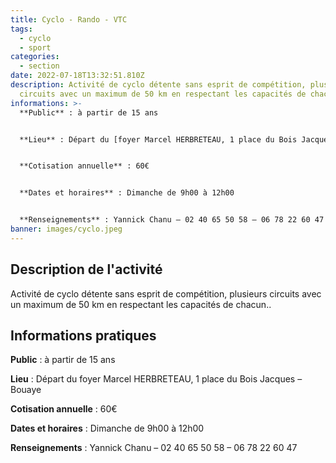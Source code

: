 ```yaml
---
title: Cyclo - Rando - VTC
tags:
  - cyclo
  - sport
categories:
  - section
date: 2022-07-18T13:32:51.810Z
description: Activité de cyclo détente sans esprit de compétition, plusieurs
  circuits avec un maximum de 50 km en respectant les capacités de chacun.
informations: >-
  **Public** : à partir de 15 ans


  **Lieu** : Départ du [foyer Marcel HERBRETEAU, 1 place du Bois Jacques – Bouaye](https://goo.gl/maps/V8JdRcCv72L2)


  **Cotisation annuelle** : 60€


  **Dates et horaires** : Dimanche de 9h00 à 12h00


  **Renseignements** : Yannick Chanu – 02 40 65 50 58 – 06 78 22 60 47
banner: images/cyclo.jpeg
---
```


## Description de l'activité

Activité de cyclo détente sans esprit de compétition, plusieurs circuits avec un maximum de 50 km en respectant les capacités de chacun..

## Informations pratiques

**Public** : à partir de 15 ans

**Lieu** : Départ du foyer Marcel HERBRETEAU, 1 place du Bois Jacques – Bouaye

**Cotisation annuelle** : 60€

**Dates et horaires** : Dimanche de 9h00 à 12h00

**Renseignements** : Yannick Chanu – 02 40 65 50 58 – 06 78 22 60 47
